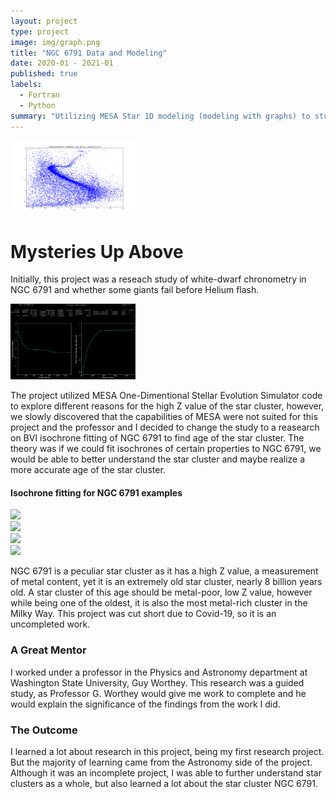 ```yaml
---
layout: project
type: project
image: img/graph.png
title: "NGC 6791 Data and Modeling"
date: 2020-01 - 2021-01
published: true
labels:
  - Fortran
  - Python
summary: "Utilizing MESA Star 1D modeling (modeling with graphs) to study NGC 6791"
---
```


<div class="text-center p-4">
  <img width="200px" src="../img/graph.png" class="img-thumbnail" >
</div>

# Mysteries Up Above
Initially, this project was a reseach study of white-dwarf chronometry in NGC 6791 and whether some giants fail before Helium flash. 

<div class="text-center p-4">
  <img width="200px" src="../img/ngcImg/starFormation2.png" class="img-thumbnail" >
</div>

The project utilized MESA One-Dimentional Stellar Evolution Simulator code to explore different reasons for the high Z value of the star cluster, however, we slowly discovered that the capabilities of MESA were not suited for this project and the professor and I decided to change the study to a reasearch on BVI isochrone fitting of NGC 6791 to find age of the star cluster. The theory was if we could fit isochrones of certain properties to NGC 6791, we would be able to better understand the star cluster and maybe realize a more accurate age of the star cluster.

#### Isochrone fitting for NGC 6791 examples
<div class="text-center p-4">
  <img width="200px" src="../img/bvvan.png" class="img-thumbnail" >
</div>
<div class="text-center p-4">
  <img width="200px" src="../img/bvworthey.png" class="img-thumbnail" >
</div>
<div class="text-center p-4">
  <img width="200px" src="../img/vivan.png" class="img-thumbnail" >
</div>
<div class="text-center p-4">
  <img width="200px" src="../img/viworthey.png" class="img-thumbnail" >
</div>

NGC 6791 is a peculiar star cluster as it has a high Z value, a measurement of metal content, yet it is an extremely old star cluster, nearly 8 billion years old. A star cluster of this age should be metal-poor, low Z value, however while being one of the oldest, it is also the most metal-rich cluster in the Milky Way. 
This project was cut short due to Covid-19, so it is an uncompleted work. 

### A Great Mentor
I worked under a professor in the Physics and Astronomy department at Washington State University, Guy Worthey. This research was a guided study, as Professor G. Worthey would give me work to complete and he would explain the significance of the findings from the work I did.

### The Outcome
I learned a lot about research in this project, being my first research project. But the majority of learning came from the Astronomy side of the project. Although it was an incomplete project, I was able to further understand star clusters as a whole, but also learned a lot about the star cluster NGC 6791.
